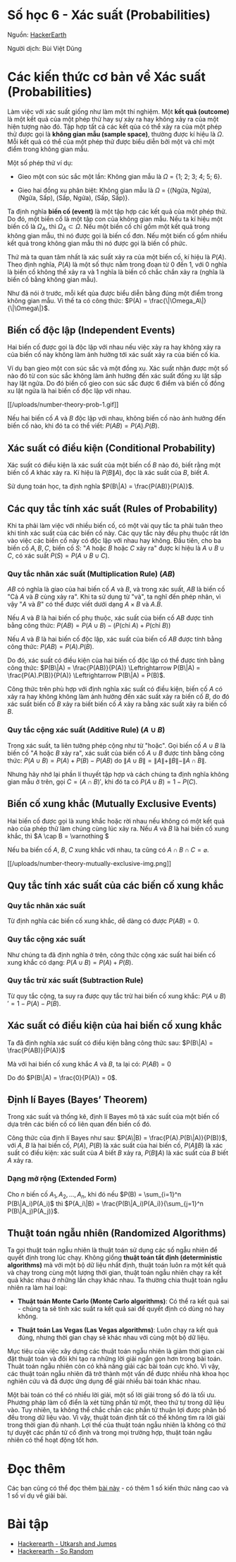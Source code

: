 # Số học 6 - Xác suất (Probabilities)

Nguồn: [HackerEarth](https://www.hackerearth.com/practice/notes/number-theory-ii/)

Người dịch: Bùi Việt Dũng

# Các kiến thức cơ bản về Xác suất (Probabilities)

Làm việc với xác suất giống như làm một thí nghiệm. Một **kết quả (outcome)** là một kết quả của một phép thử hay sự xảy ra hay không xảy ra của một hiện tượng nào đó. Tập hợp tất cả các kết qủa có thể xảy ra của một phép thử được gọi là **không gian mẫu (sample space)**, thường được kí hiệu là $\Omega$. Mỗi kết quả có thể của một phép thử được biểu diễn bởi một và chỉ một điểm trong không gian mẫu.

Một số phép thử ví dụ:

- Gieo một con súc sắc một lần: Không gian mẫu là $\Omega$ = {1; 2; 3; 4; 5; 6}.

- Gieo hai đồng xu phân biệt: Không gian mẫu là $\Omega$ = {(Ngửa, Ngửa), (Ngửa, Sấp), (Sấp, Ngửa), (Sấp, Sấp)}.

Ta định nghĩa **biến cố (event)** là một tập hợp các kết quả của một phép thử. Do đó, một biến cố là một tập con của không gian mẫu. Nếu ta kí hiệu một biến cố là $\Omega_A$, thì $\Omega_A \subset \Omega$. Nếu một biến cố chỉ gồm một kết quả trong không gian mẫu, thì nó được gọi là biến cố đơn. Nếu một biến cố gồm nhiều kết quả trong không gian mẫu thì nó được gọi là biến cố phức.

Thứ mà ta quan tâm nhất là xác suất xảy ra của một biến cố, kí hiệu là $P(A)$. Theo định nghĩa, $P(A)$ là một số thực nằm trong đoạn từ 0 đến 1, với 0 nghĩa là biến cố không thể xảy ra và 1 nghĩa là biến cố chắc chắn xảy ra (nghĩa là biến cố bằng không gian mẫu).

Như đã nói ở trước, mỗi kết qủa được biểu diễn bằng đúng một điểm trong không gian mẫu. Vì thế ta có công thức: $P(A) = \frac{\|\Omega_A\|}{\|\Omega\|}$.

## Biến cố độc lập (Independent Events)

Hai biến cố được gọi là độc lập với nhau nếu việc xảy ra hay không xảy ra của biến cố này không làm ảnh hưởng tới xác suất xảy ra của biến cố kia.

Ví dụ bạn gieo một con súc sắc và một đồng xu. Xác suất nhận được một số nào đó từ con súc sắc không làm ảnh hưởng đến xác suất đồng xu lật sấp hay lật ngửa. Do đó biến cố gieo con súc sắc được 6 điểm và biến cố đồng xu lật ngửa là hai biến cố độc lập với nhau.

[[/uploads/number-theory-prob-1.gif]]

Nếu hai biến cố $A$ và $B$ độc lập với nhau, không biến cố nào ảnh hưởng đến biến cố nào, khi đó ta có thể viết: $P(AB) = P(A).P(B)$.

## Xác suất có điều kiện (Conditional Probability)

Xác suất có điều kiện là xác suất của một biến cố $B$ nào đó, biết rằng một biến cố $A$ khác xảy ra. Kí hiệu là $P(B\|A)$, đọc là xác suất của $B$, biết $A$.

Sử dụng toán học, ta định nghĩa $P(B\|A) = \frac{P(AB)}{P(A)}$.


## Các quy tắc tính xác suất (Rules of Probability)

Khi ta phải làm việc với nhiều biến cố, có một vài quy tắc ta phải tuân theo khi tính xác suất của các biến cố này. Các quy tắc này đều phụ thuộc rất lớn vào việc các biến cố này có độc lập với nhau hay không. Đầu tiên, cho ba biến cố $A, B, C$, biến cố $S :$ "$A$ hoặc $B$ hoặc $C$ xảy ra" được kí hiệu là $A \cup B \cup C$, có xác suất $P(S) = P(A \cup B \cup C)$.

### Quy tắc nhân xác suất (Multiplication Rule) ($AB$)
$AB$ có nghĩa là giao của hai biến cố $A$ và $B$, và trong xác suất, $AB$ là biến cố "Cả $A$ và $B$ cùng xảy ra". Khi ta sử dụng từ "và", ta nghĩ đến phép nhân, vì vậy "$A$ và $B$" có thể được viết dưới dạng $A \times B$ và $A.B$.

Nếu $A$ và $B$ là hai biến cố phụ thuộc, xác suất của biến cố $AB$ được tính bằng công thức: $P(AB) = P(A \cup B) - (P(\text{chỉ } A) + P(\text{chỉ } B))$

Nếu $A$ và $B$ là hai biến cố độc lập, xác suất của biến cố $AB$ được tính bằng công thức: $P(AB) = P(A).P(B)$.

Do đó, xác suất có điều kiện của hai biến cố độc lập có thể được tính bằng công thức: $P(B\|A) = \frac{P(AB)}{P(A)} \Leftrightarrow P(B\|A) = \frac{P(A).P(B)}{P(A)} \Leftrightarrow P(B\|A) = P(B)$.

Công thức trên phù hợp với định nghĩa xác suất có điều kiện, biến cố $A$ có xảy ra hay không không làm ảnh hưởng đến xác suất xảy ra biến cố $B$, do đó xác suất biến cố $B$ xảy ra biết biến cố $A$ xảy ra bằng xác suất xảy ra biến cố $B$.

### Quy tắc cộng xác suất (Additive Rule) ($A \cup B$)

Trong xác suất, ta liên tưởng phép cộng như từ "hoặc". Gọi biến cố $A \cup B$ là biến cố "$A$ hoặc $B$ xảy ra", xác suất của biến cố $A \cup B$ được tính bằng công thức: $P(A \cup B) = P(A) + P(B) - P(AB)$ do $\|A \cup B\| = \|A\| + \|B\| - \|A \cap B\|$.

Nhưng hãy nhớ lại phần lí thuyết tập hợp và cách chúng ta định nghĩa không gian mẫu ở trên, gọi $C = (A \cap B)'$, khi đó ta có $P(A \cup B) = 1 - P(C)$.

## Biến cố xung khắc (Mutually Exclusive Events)

Hai biến cố được gọi là xung khắc hoặc rời nhau nếu không có một kết quả nào của phép thử làm chúng cùng lúc xảy ra. Nếu $A$ và $B$ là hai biến cố xung khắc, thì $A \cap B = \varnothing $

Nếu ba biến cố $A$, $B$, $C$ xung khắc với nhau, ta cũng có $A \cap B \cap C = \varnothing$.

[[/uploads/number-theory-mutually-exclusive-img.png]]

## Quy tắc tính xác suất của các biến cố xung khắc

### Quy tắc nhân xác suất

Từ định nghĩa các biến cố xung khắc, dễ dàng có được $P(AB) = 0$.

### Quy tắc cộng xác suất

Như chúng ta đã định nghĩa ở trên, công thức cộng xác suất hai biến cố xung khắc có dạng: $P(A \cup B) = P(A) + P(B)$.

### Quy tắc trừ xác suất (Subtraction Rule)

Từ quy tắc cộng, ta suy ra được quy tắc trừ hai biến cố xung khắc: $P(A \cup B)' = 1 - P(A) - P(B)$.

## Xác suất có điều kiện của hai biến cố xung khắc

Ta đã định nghĩa xác suất có điều kiện bằng công thức sau: $P(B\|A) = \frac{P(AB)}{P(A)}$

Mà với hai biến cố xung khắc $A$ và $B$, ta lại có: $P(AB) = 0$

Do đó $P(B\|A) = \frac{0}{P(A)} = 0$.

## Định lí Bayes (Bayes’ Theorem)

Trong xác suất và thống kê, định lí Bayes mô tả xác suất của một biến cố dựa trên các biến cố có liên quan đến biến cố đó.

Công thức của định lí Bayes như sau: $P(A\|B) = \frac{P(A).P(B\|A)}{P(B)}$, với $A$, $B$ là hai biến cố, $P(A)$, $P(B)$ là xác suất của hai biến cố, $P(A\|B)$ là xác suất có điều kiện: xác suất của $A$ biết $B$ xảy ra, $P(B\|A)$ là xác suất của $B$ biết $A$ xảy ra.

### Dạng mở rộng (Extended Form)

Cho $n$ biến cố $A_1, A_2, ..., A_n$, khi đó nếu $P(B) = \sum_{i=1}^n P(B\|A_i)P(A_i)$ thì $P(A_i\|B) = \frac{P(B\|A_i)P(A_i)}{\sum_{j=1}^n P(B\|A_j)P(A_j)}$.

## Thuật toán ngẫu nhiên (Randomized Algorithms)

Ta gọi thuật toán ngẫu nhiên là thuật toán sử dụng các số ngẫu nhiên để quyết định trong lúc chạy. Không giống **thuật toán tất định (deterministic algorithms)** mà với một bộ dữ liệu nhất định, thuật toán luôn ra một kết quả và chạy trong cùng một lượng thời gian, thuật toán ngẫu nhiên chạy ra kết quả khác nhau ở những lần chạy khác nhau. Ta thường chia thuật toán ngẫu nhiên ra làm hai loại:

- **Thuật toán Monte Carlo (Monte Carlo algorithms)**: Có thể ra kết quả sai - chúng ta sẽ tính xác suất ra kết quả sai để quyết định có dùng nó hay không.

- **Thuật toán Las Vegas (Las Vegas algorithms)**: Luôn chạy ra kết quả đúng, nhưng thời gian chạy sẽ khác nhau với cùng một bộ dữ liệu.

Mục tiêu của việc xây dựng các thuật toán ngẫu nhiên là giảm thời gian cài đặt thuật toán và đôi khi tạo ra những lời giải ngắn gọn hơn trong bài toán. Thuât toán ngẫu nhiên còn có khả năng giải các bài toán cực khó. Vì vậy, các thuật toán ngẫu nhiên đã trở thành một vấn đề được nhiều nhà khoa học nghiên cứu và đã được ứng dụng để giải nhiều bài toán khác nhau.

Một bài toán có thể có nhiều lời giải, một số lời giải trong số đó là tối ưu. Phương pháp làm cổ điển là xét từng phần tử một, theo thứ tự trong dữ liệu vào. Tuy nhiên, ta không thể chắc chắn các phần tử thuận lợi được phân bố đều trong dữ liệu vào. Vì vậy, thuật toán định tất có thể không tìm ra lời giải trong thời gian đủ nhanh. Lợi thế của thuật toán ngẫu nhiên là không có thứ tự duyệt các phần tử cố định và trong mọi trường hợp, thuật toán ngẫu nhiên có thể hoạt động tốt hơn.


# Đọc thêm

Các bạn cũng có thể đọc thêm [bài này](/translate/topcoder/Hieu-ve-xac-suat) - có thêm 1 số kiến thức nâng cao và 1 số ví dụ về giải bài.


# Bài tập

- [Hackerearth - Utkarsh and Jumps](https://www.hackerearth.com/problem/algorithm/utkarsh-and-jumps/)
- [Hackerearth - So Random](https://www.hackerearth.com/problem/algorithm/so-random/)
